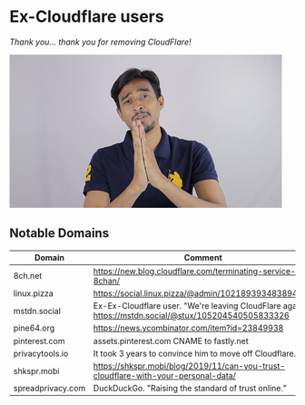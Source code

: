# Ex-Cloudflare users


_Thank you... thank you for removing CloudFlare!_

![](../image/apology.jpg)


## Notable Domains

| Domain | Comment |
| --- | --- |
| 8ch.net | https://new.blog.cloudflare.com/terminating-service-for-8chan/ |
| linux.pizza | https://social.linux.pizza/@admin/102189393483894910 |
| mstdn.social | Ex-Ex-Cloudflare user. "We're leaving CloudFlare again" https://mstdn.social/@stux/105204540505833326 |
| pine64.org | https://news.ycombinator.com/item?id=23849938 |
| pinterest.com | assets.pinterest.com CNAME to fastly.net |
| privacytools.io | It took 3 years to convince him to move off Cloudflare. |
| shkspr.mobi | https://shkspr.mobi/blog/2019/11/can-you-trust-cloudflare-with-your-personal-data/ |
| spreadprivacy.com | DuckDuckGo. "Raising the standard of trust online." |